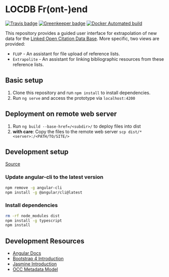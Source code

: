 # LOCDB Fr(ont-)end

[![Travis badge](https://travis-ci.org/locdb/locdb-frend.svg?branch=master)](https://travis-ci.org/)
[![Greenkeeper badge](https://badges.greenkeeper.io/locdb/locdb-frend.svg)](https://greenkeeper.io/)
[![Docker Automated build](https://img.shields.io/docker/automated/locdb/locdb-frend.svg)](https://hub.docker.com/r/locdb/locdb-frend/)

This repository provides a guided user interface for extrapolation of new data
for the [Linked Open Citation Data Base](https://github.com/locdb/loc-db).
More specific, two views are provided:

- `FLUP` - An assistant for file upload of reference lists.
- `Extrapolite` - An assistant for linking bibliographic resources from these
  reference lists.

## Basic setup

1. Clone this repository and run `npm install` to install dependencies.
1. Run `ng serve` and access the prototype via `localhost:4200`

## Deployment on remote web server

1. Run `ng build --base-href=/<subdir>/` to deploy files into dist
1. **with care**: Copy the files to the remote web server `scp dist/* <server>:/<PATH/TO/SITE/>`

## Development setup

[Source](https://github.com/angular/angular-cli#updating-angular-cli)


### Update angular-cli to the latest version

```sh
npm remove -g angular-cli
npm install -g @angular/cli@latest
```

### Install dependencies

```sh
rm -rf node_modules dist
npm install -g typescript
npm install
```

## Development Resources

- [Angular Docs](https://angular.io/docs)
- [Bootstrap 4 Introduction]([200~https://getbootstrap.com/docs/4.0/getting-started/introduction/)
- [Jasmine Introduction](https://jasmine.github.io/edge/introduction.html)
- [OCC Metadata Model](https://figshare.com/articles/Metadata_for_the_OpenCitations_Corpus/3443876)
